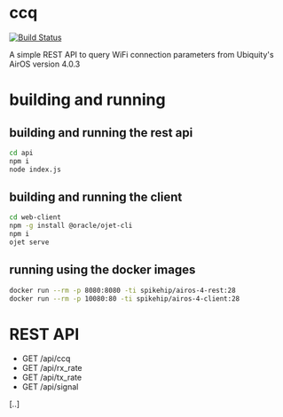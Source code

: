 # ccq

[![Build Status](https://travis-ci.org/spikehip/ccq.svg?branch=master)](https://travis-ci.org/spikehip/ccq)

A simple REST API to query WiFi connection parameters from Ubiquity's AirOS version 4.0.3

# building and running

## building and running the rest api

```bash
cd api 
npm i 
node index.js
```

## building and running the client

```bash
cd web-client
npm -g install @oracle/ojet-cli
npm i
ojet serve
```

## running using the docker images 

```bash
docker run --rm -p 8080:8080 -ti spikehip/airos-4-rest:28 
docker run --rm -p 10080:80 -ti spikehip/airos-4-client:28
```

# REST API

 * GET /api/ccq
 * GET /api/rx_rate
 * GET /api/tx_rate
 * GET /api/signal

[..]

